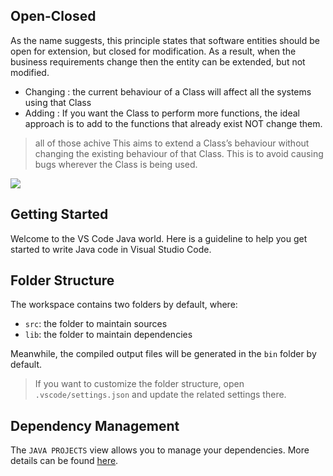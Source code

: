 ## Open-Closed
 
   As the name suggests, this principle states that software entities should be open for extension,
but closed for modification. As a result, when the business requirements change then the entity can be extended, 
but not modified.



- Changing : the current behaviour of a Class will affect all the systems using that Class
- Adding : If you want the Class to perform more functions, the ideal approach is to add to the functions that already exist NOT change them.

 > all of those achive This aims to extend a Class’s behaviour without changing the existing behaviour of that Class. This is to avoid causing bugs wherever the Class is being used.
 
![](https://miro.medium.com/max/828/1*0MtFBmm6L2WVM04qCJOZPQ.png)

## Getting Started

Welcome to the VS Code Java world. Here is a guideline to help you get started to write Java code in Visual Studio Code.

## Folder Structure

The workspace contains two folders by default, where:

- `src`: the folder to maintain sources
- `lib`: the folder to maintain dependencies

Meanwhile, the compiled output files will be generated in the `bin` folder by default.

> If you want to customize the folder structure, open `.vscode/settings.json` and update the related settings there.

## Dependency Management

The `JAVA PROJECTS` view allows you to manage your dependencies. More details can be found [here](https://github.com/microsoft/vscode-java-dependency#manage-dependencies).
